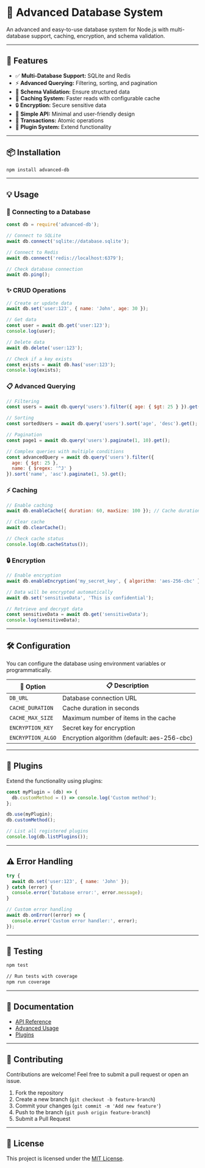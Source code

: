 # 🚀 **Advanced Database System**  
An advanced and easy-to-use database system for Node.js with multi-database support, caching, encryption, and schema validation.

---

## 🌟 **Features**  
- ✅ **Multi-Database Support:** SQLite and Redis  
- ⚡ **Advanced Querying:** Filtering, sorting, and pagination  
- 🧩 **Schema Validation:** Ensure structured data  
- 🚀 **Caching System:** Faster reads with configurable cache  
- 🔒 **Encryption:** Secure sensitive data  
- 🧹 **Simple API:** Minimal and user-friendly design  
- 💾 **Transactions:** Atomic operations  
- 🔗 **Plugin System:** Extend functionality  

---

## 📦 **Installation**  
```bash
npm install advanced-db
```

---

## 💡 **Usage**  

### 🔗 **Connecting to a Database**  
```javascript
const db = require('advanced-db');

// Connect to SQLite
await db.connect('sqlite://database.sqlite');

// Connect to Redis
await db.connect('redis://localhost:6379');

// Check database connection
await db.ping();
```

### ✨ **CRUD Operations**  
```javascript
// Create or update data
await db.set('user:123', { name: 'John', age: 30 });

// Get data
const user = await db.get('user:123');
console.log(user);

// Delete data
await db.delete('user:123');

// Check if a key exists
const exists = await db.has('user:123');
console.log(exists);
```

### 📋 **Advanced Querying**  
```javascript
// Filtering
const users = await db.query('users').filter({ age: { $gt: 25 } }).get();

// Sorting
const sortedUsers = await db.query('users').sort('age', 'desc').get();

// Pagination
const page1 = await db.query('users').paginate(1, 10).get();

// Complex queries with multiple conditions
const advancedQuery = await db.query('users').filter({
  age: { $gt: 25 },
  name: { $regex: '^J' }
}).sort('name', 'asc').paginate(1, 5).get();
```

### ⚡ **Caching**  
```javascript
// Enable caching
await db.enableCache({ duration: 60, maxSize: 100 }); // Cache duration in seconds, max cache size

// Clear cache
await db.clearCache();

// Check cache status
console.log(db.cacheStatus());
```

### 🔒 **Encryption**  
```javascript
// Enable encryption
await db.enableEncryption('my_secret_key', { algorithm: 'aes-256-cbc' });

// Data will be encrypted automatically
await db.set('sensitiveData', 'This is confidential');

// Retrieve and decrypt data
const sensitiveData = await db.get('sensitiveData');
console.log(sensitiveData);
```

---

## 🛠️ **Configuration**  
You can configure the database using environment variables or programmatically.

| 📝 **Option**        | 📋 **Description**                                 |
|--------------------|--------------------------------------------------|
| `DB_URL`           | Database connection URL                          |
| `CACHE_DURATION`   | Cache duration in seconds                        |
| `CACHE_MAX_SIZE`   | Maximum number of items in the cache             |
| `ENCRYPTION_KEY`   | Secret key for encryption                        |
| `ENCRYPTION_ALGO`  | Encryption algorithm (default: aes-256-cbc)      |

---

## 🔗 **Plugins**  
Extend the functionality using plugins:
```javascript
const myPlugin = (db) => {
  db.customMethod = () => console.log('Custom method');
};

db.use(myPlugin);
db.customMethod();

// List all registered plugins
console.log(db.listPlugins());
```

---

## ⚠️ **Error Handling**  
```javascript
try {
  await db.set('user:123', { name: 'John' });
} catch (error) {
  console.error('Database error:', error.message);
}

// Custom error handling
await db.onError((error) => {
  console.error('Custom error handler:', error);
});
```

---

## 🧪 **Testing**  
```bash
npm test

// Run tests with coverage
npm run coverage
```

---

## 📄 **Documentation**  
- [API Reference](docs/API.md)  
- [Advanced Usage](docs/AdvancedUsage.md)  
- [Plugins](docs/Plugins.md)  

---

## 🤝 **Contributing**  
Contributions are welcome! Feel free to submit a pull request or open an issue.

1. Fork the repository
2. Create a new branch (`git checkout -b feature-branch`)
3. Commit your changes (`git commit -m 'Add new feature'`)
4. Push to the branch (`git push origin feature-branch`)
5. Submit a Pull Request

---

## 📜 **License**  
This project is licensed under the [MIT License](LICENSE).




